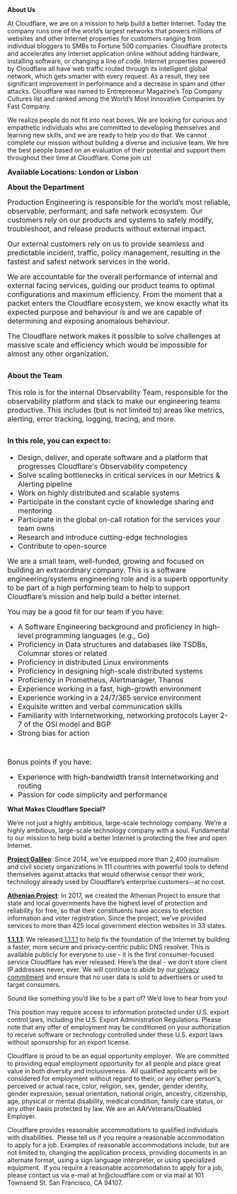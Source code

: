 <div class="content-intro">
	<div><strong>About Us</strong></div>
	<div>
		<p>At Cloudflare, we are on a mission to help build a better Internet. Today the company runs one of the world’s largest networks that powers millions of websites and other Internet properties for customers ranging from individual bloggers to SMBs to Fortune 500 companies. Cloudflare protects and accelerates any Internet application online without adding hardware, installing software, or changing a line of code. Internet properties powered by Cloudflare all have web traffic routed through its intelligent global network, which gets smarter with every request. As a result, they see significant improvement in performance and a decrease in spam and other attacks. Cloudflare was named to Entrepreneur Magazine’s Top Company Cultures list and ranked among the World’s Most Innovative Companies by Fast Company.&nbsp;</p>
		<p><span style="font-weight: 400;">We realize people do not fit into neat boxes. We are looking for curious and empathetic individuals who are committed to developing themselves and learning new skills, and we are ready to help you do that. We cannot complete our mission without building a diverse and inclusive team. We hire the best people based on an evaluation of their potential and support them throughout their time at Cloudflare. Come join us!&nbsp;</span></p>
	</div>
</div>
<p><span style="font-size: 12pt;"><strong>Available Locations: London or Lisbon&nbsp;</strong></span></p>
<p><span style="font-size: 12pt;"><strong>About the Department</strong></span></p>
<p><span style="font-size: 12pt;">Production Engineering is responsible for the world’s most reliable, observable, performant, and safe network ecosystem. Our customers rely on our products and systems to safely modify, troubleshoot, and release products without external impact.</span></p>
<p><span style="font-size: 12pt;">Our external customers rely on us to provide seamless and predictable incident, traffic, policy management, resulting in the fastest and safest network services in the world.</span></p>
<p><span style="font-size: 12pt;">We are accountable for the overall performance of internal and external facing services, guiding our product teams to optimal configurations and maximum efficiency. From the moment that a packet enters the Cloudflare ecosystem, we know exactly what its expected purpose and behaviour is and we are capable of determining and exposing anomalous behaviour.</span></p>
<p><span style="font-size: 12pt;">The Cloudflare network makes it possible to solve challenges at massive scale and efficiency which would be impossible for almost any other organization.</span></p>
<h2><span style="font-size: 12pt;">About the Team</span></h2>
<p><span style="font-size: 12pt;">This role is for the internal Observability Team, responsible for the observability platform and stack to make our engineering teams productive. This includes (but is not limited to) areas like metrics, alerting, error tracking, logging, tracing, and more.</span></p>
<h2><span style="font-size: 12pt;">In this role, you can expect to:</span></h2>
<ul>
	<li style="font-size: 12pt;"><span style="font-size: 12pt;">Design, deliver, and operate software and a platform that progresses Cloudflare's Observability competency</span></li>
	<li style="font-size: 12pt;"><span style="font-size: 12pt;">Solve scaling bottlenecks in critical services in our Metrics &amp; Alerting pipeline</span></li>
	<li style="font-size: 12pt;"><span style="font-size: 12pt;">Work on highly distributed and scalable systems</span></li>
	<li style="font-size: 12pt;"><span style="font-size: 12pt;">Participate in the constant cycle of knowledge sharing and mentoring</span></li>
	<li style="font-size: 12pt;"><span style="font-size: 12pt;">Participate in the global on-call rotation for the services your team owns</span></li>
	<li style="font-size: 12pt;"><span style="font-size: 12pt;">Research and introduce cutting-edge technologies</span></li>
	<li style="font-size: 12pt;"><span style="font-size: 12pt;">Contribute to open-source</span></li>
</ul>
<p><span style="font-size: 12pt;">We are a small team, well-funded, growing and focused on building an extraordinary company. This is a software engineering/systems engineering role and is a superb opportunity to be part of a high performing team to help to support Cloudflare’s mission and help build a better internet.</span></p>
<p><span style="font-size: 12pt;">You may be a good fit for our team if you have:</span></p>
<ul>
	<li style="font-size: 12pt;"><span style="font-size: 12pt;">A Software Engineering background and proficiency in high-level programming languages (e.g., Go)</span></li>
	<li style="font-size: 12pt;"><span style="font-size: 12pt;">Proficiency in Data structures and databases like TSDBs, Columnar stores or related</span></li>
	<li style="font-size: 12pt;"><span style="font-size: 12pt;">Proficiency in distributed Linux environments</span></li>
	<li style="font-size: 12pt;"><span style="font-size: 12pt;">Proficiency in designing high-scale distributed systems</span></li>
	<li style="font-size: 12pt;"><span style="font-size: 12pt;">Proficiency in Prometheus, Alertmanager, Thanos</span></li>
	<li style="font-size: 12pt;"><span style="font-size: 12pt;">Experience working in a fast, high-growth environment</span></li>
	<li style="font-size: 12pt;"><span style="font-size: 12pt;">Experience working in a 24/7/365 service environment</span></li>
	<li style="font-size: 12pt;"><span style="font-size: 12pt;">Exquisite written and verbal communication skills</span></li>
	<li style="font-size: 12pt;"><span style="font-size: 12pt;">Familiarity with Internetworking, networking protocols Layer 2-7 of the OSI model and BGP</span></li>
	<li style="font-size: 12pt;"><span style="font-size: 12pt;">Strong bias for action</span></li>
</ul>
<p>&nbsp;</p>
<p><span style="font-size: 12pt;">Bonus points if you have:</span></p>
<ul>
	<li style="font-size: 12pt;"><span style="font-size: 12pt;">Experience with high-bandwidth transit Internetworking and routing</span></li>
	<li style="font-size: 12pt;"><span style="font-size: 12pt;">Passion for code simplicity and performance</span></li>
</ul>
<div class="content-conclusion">
	<p><strong>What Makes Cloudflare Special?</strong></p>
	<p><span style="font-weight: 400;">We’re not just a highly ambitious, large-scale technology company. We’re a highly ambitious, large-scale technology company with a soul. Fundamental to our mission to help build a better Internet is protecting the free and open Internet.</span></p>
	<p><a href="https://blog.cloudflare.com/protecting-free-expression-online/"><strong>Project Galileo</strong></a><span style="font-weight: 400;">: Since 2014, we've equipped more than 2,400 journalism and civil society organizations in 111 countries with powerful tools to defend themselves against attacks that would otherwise censor their work, technology already used by Cloudflare’s enterprise customers--at no cost.</span></p>
	<p><strong><a href="https://www.cloudflare.com/athenian/">Athenian Project</a></strong><span style="font-weight: 400;">: In 2017, we created the Athenian Project to ensure that state and local governments have the highest level of protection and reliability for free, so that their constituents have access to election information and voter registration. Since the project, we've provided services to more than 425 local government election websites in 33 states.</span></p>
	<p><a href="https://1.1.1.1/"><strong>1.1.1.1</strong></a><span style="font-weight: 400;">: We released</span><a href="https://1.1.1.1/"> <span style="font-weight: 400;">1.1.1.1</span></a><span style="font-weight: 400;"> to help fix the foundation of the Internet by building a faster, more secure and privacy-centric public DNS resolver. This is available publicly for everyone to use - it is the first consumer-focused service Cloudflare has ever released. Here’s the deal - we don’t store client IP addresses never, ever. We will continue to abide by our</span><a href="https://developers.cloudflare.com/1.1.1.1/privacy/public-dns-resolver"> privacy commitment</a><span style="font-weight: 400;"> and ensure that no user data is sold to advertisers or used to target consumers.</span></p>
	<p><span style="font-weight: 400;">Sound like something you’d like to be a part of? We’d love to hear from you!</span></p>
	<p><span style="font-weight: 400;">This position may require access to information protected under U.S. export control laws, including the U.S. Export Administration Regulations. Please note that any offer of employment may be conditioned on your authorization to receive software or technology controlled under these U.S. export laws without sponsorship for an export license.</span></p>
	<p><span style="font-weight: 400;">Cloudflare is proud to be an equal opportunity employer. &nbsp;We are committed to providing equal employment opportunity for all people and place great value in both diversity and inclusiveness. &nbsp;All qualified applicants will be considered for employment without regard to their, or any other person's, perceived or actual</span> <span style="font-weight: 400;">race, color, religion, sex, gender, gender identity, gender expression, sexual orientation, national origin, ancestry, citizenship, age, physical or mental disability, medical condition, family care status, or any other basis protected by law. </span><span style="font-weight: 400;">We are an AA/Veterans/Disabled Employer.</span></p>
	<p><span style="font-weight: 400;">Cloudflare provides reasonable accommodations to qualified individuals with disabilities. &nbsp;Please tell us if you require a reasonable accommodation to apply for a job. Examples of reasonable accommodations include, but are not limited to, changing the application process, providing documents in an alternate format, using a sign language interpreter, or using specialized equipment. &nbsp;If you require a reasonable accommodation to apply for a job, please contact us via e-mail at </span><span style="font-weight: 400;">hr@cloudflare.com</span><span style="font-weight: 400;"> or via mail at 101 Townsend St. San Francisco, CA 94107.</span></p>
</div>